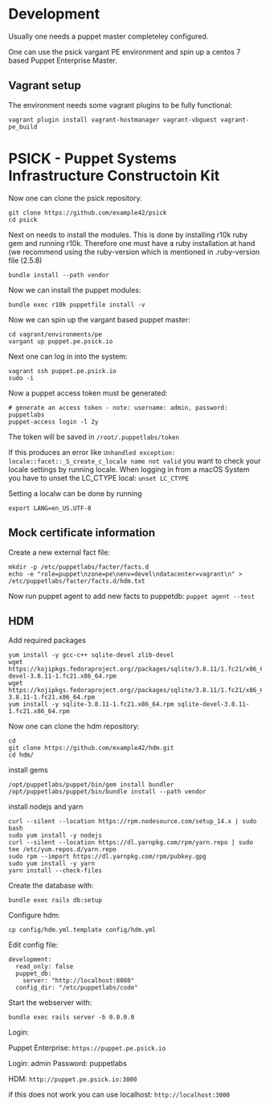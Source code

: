 # Development

Usually one needs a puppet master completeley configured.

One can use the psick vargant PE environment and spin up a centos 7 based Puppet Enterprise Master.

## Vagrant setup

The environment needs some vagrant plugins to be fully functional:

    vagrant plugin install vagrant-hostmanager vagrant-vbguest vagrant-pe_build

# PSICK - Puppet Systems Infrastructure Constructoin Kit

Now one can clone the psick repository.

    git clone https://github.com/example42/psick
    cd psick

Next on needs to install the modules. This is done by installing r10k ruby gem and running r10k.
Therefore one must have a ruby installation at hand (we recommend using the ruby-version which is mentioned in .ruby-version file (2.5.8)

    bundle install --path vendor

Now we can install the puppet modules:

    bundle exec r10k puppetfile install -v

Now we can spin up the vargant based puppet master:

    cd vagrant/environments/pe
    vargant up puppet.pe.psick.io

Next one can log in into the system:

    vagrant ssh puppet.pe.psick.io
    sudo -i

Now a puppet access token must be generated:

    # generate an access token - note: username: admin, password: puppetlabs
    puppet-access login -l 2y

The token will be saved in `/root/.puppetlabs/token`

If this produces an error like `Unhandled exception: locale::facet::_S_create_c_locale name not valid` you want to check your locale settings by running locale.
When logging in from a macOS System you have to unset the LC\_CTYPE local: `unset LC_CTYPE`

Setting a localw can be done by running

    export LANG=en_US.UTF-8

## Mock certificate information

Create a new external fact file:

    mkdir -p /etc/puppetlabs/facter/facts.d
    echo -e "role=puppet\nzone=pe\nenv=devel\ndatacenter=vagrant\n" > /etc/puppetlabs/facter/facts.d/hdm.txt

Now run puppet agent to add new facts to puppetdb: `puppet agent --test`

## HDM

Add required packages

    yum install -y gcc-c++ sqlite-devel zlib-devel
    wget https://kojipkgs.fedoraproject.org//packages/sqlite/3.8.11/1.fc21/x86_64/sqlite-devel-3.8.11-1.fc21.x86_64.rpm
    wget https://kojipkgs.fedoraproject.org//packages/sqlite/3.8.11/1.fc21/x86_64/sqlite-3.8.11-1.fc21.x86_64.rpm
    yum install -y sqlite-3.8.11-1.fc21.x86_64.rpm sqlite-devel-3.8.11-1.fc21.x86_64.rpm

Now one can clone the hdm repository:

    cd
    git clone https://github.com/example42/hdm.git
    cd hdm/

install gems

    /opt/puppetlabs/puppet/bin/gem install bundler
    /opt/puppetlabs/puppet/bin/bundle install --path vendor

install nodejs and yarn

    curl --silent --location https://rpm.nodesource.com/setup_14.x | sudo bash
    sudo yum install -y nodejs
    curl --silent --location https://dl.yarnpkg.com/rpm/yarn.repo | sudo tee /etc/yum.repos.d/yarn.repo
    sudo rpm --import https://dl.yarnpkg.com/rpm/pubkey.gpg
    sudo yum install -y yarn
    yarn install --check-files

Create the database with:

    bundle exec rails db:setup

Configure hdm:

    cp config/hdm.yml.template config/hdm.yml

Edit config file:

    development:
      read_only: false
      puppet_db:
        server: "http://localhost:8080"
      config_dir: "/etc/puppetlabs/code"

Start the webserver with:

    bundle exec rails server -b 0.0.0.0

Login:

Puppet Enterprise: `https://puppet.pe.psick.io`

Login: admin
Password: puppetlabs

HDM: `http://puppet.pe.psick.io:3000`

if this does not work you can use localhost: `http://localhost:3000`


